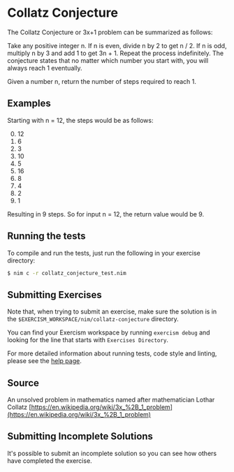 # Collatz Conjecture

The Collatz Conjecture or 3x+1 problem can be summarized as follows:

Take any positive integer n. If n is even, divide n by 2 to get n / 2. If n is
odd, multiply n by 3 and add 1 to get 3n + 1. Repeat the process indefinitely.
The conjecture states that no matter which number you start with, you will
always reach 1 eventually.

Given a number n, return the number of steps required to reach 1.

## Examples

Starting with n = 12, the steps would be as follows:

0. 12
1. 6
2. 3
3. 10
4. 5
5. 16
6. 8
7. 4
8. 2
9. 1

Resulting in 9 steps. So for input n = 12, the return value would be 9.

## Running the tests

To compile and run the tests, just run the following in your exercise directory:
```bash
$ nim c -r collatz_conjecture_test.nim
```

## Submitting Exercises

Note that, when trying to submit an exercise, make sure the solution is in the `$EXERCISM_WORKSPACE/nim/collatz-conjecture` directory.

You can find your Exercism workspace by running `exercism debug` and looking for the line that starts with `Exercises Directory`.

For more detailed information about running tests, code style and linting,
please see the [help page](http://exercism.io/languages/nim).

## Source

An unsolved problem in mathematics named after mathematician Lothar Collatz [https://en.wikipedia.org/wiki/3x_%2B_1_problem](https://en.wikipedia.org/wiki/3x_%2B_1_problem)

## Submitting Incomplete Solutions

It's possible to submit an incomplete solution so you can see how others have completed the exercise.
